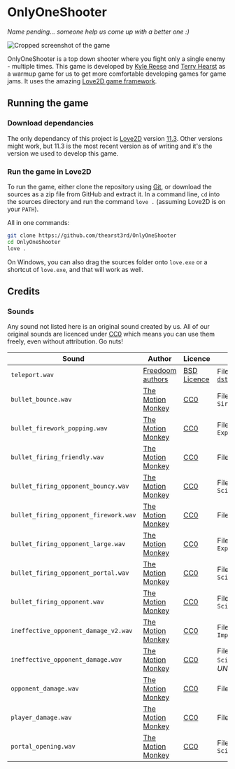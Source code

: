 # OnlyOneShooter

_Name pending... someone help us come up with a better one :)_

![Cropped screenshot of the game](https://i.imgur.com/rHrWFqh.png)

OnlyOneShooter is a top down shooter where you fight only a single enemy - multiple times. This game is developed by [Kyle Reese](https://github.com/kdreese) and [Terry Hearst](https://github.com/thearst3rd) as a warmup game for us to get more comfortable developing games for game jams. It uses the amazing [Love2D game framework](https://love2d.org/).

## Running the game

### Download dependancies

The only dependancy of this project is [Love2D](https://love2d.org/) version [11.3](https://love2d.org/wiki/11.3). Other versions might work, but 11.3 is the most recent version as of writing and it's the version we used to develop this game.

### Run the game in Love2D

To run the game, either clone the repository using [Git](https://git-scm.com/), or download the sources as a zip file from GitHub and extract it. In a command line, `cd` into the sources directory and run the command `love .` (assuming Love2D is on your `PATH`).

All in one commands:

```bash
git clone https://github.com/thearst3rd/OnlyOneShooter
cd OnlyOneShooter
love .
```

On Windows, you can also drag the sources folder onto `love.exe` or a shortcut of `love.exe`, and that will work as well.

## Credits

### Sounds

Any sound not listed here is an original sound created by us. All of our original sounds are licenced under [CC0] which means you can use them freely, even without attribution. Go nuts!

Sound | Author | Licence | Notes
--- | --- | --- | ---
`teleport.wav` | [Freedoom authors](https://github.com/freedoom/freedoom) | [BSD Licence](https://github.com/freedoom/freedoom/blob/master/COPYING.adoc) | File [`dstelept.wav`](https://github.com/freedoom/freedoom/blob/52640d675033ddaba3667c60a4c6475984f38b3b/sounds/dstelept.wav)
`bullet_bounce.wav` | [The Motion Monkey] | [CC0] | File `Siren1Link.wav`
`bullet_firework_popping.wav` | [The Motion Monkey] | [CC0] | File `Explosion8.wav`
`bullet_firing_friendly.wav` | [The Motion Monkey] | [CC0] | File `Swipe1.wav`
`bullet_firing_opponent_bouncy.wav` | [The Motion Monkey] | [CC0] | File `SciFiGun15.wav`
`bullet_firing_opponent_firework.wav` | [The Motion Monkey] | [CC0] | File `Beep3.wav`
`bullet_firing_opponent_large.wav` | [The Motion Monkey] | [CC0] | File `Explosion10.wav`
`bullet_firing_opponent_portal.wav` | [The Motion Monkey] | [CC0] | File `SciFiGun10.wav`
`bullet_firing_opponent.wav` | [The Motion Monkey] | [CC0] | File `SciFiGun5.wav`
`ineffective_opponent_damage_v2.wav` | [The Motion Monkey] | [CC0] | File `Impact10.wav`
`ineffective_opponent_damage.wav` | [The Motion Monkey] | [CC0] | File `SciFiGun4.wav`. _UNUSED_.
`opponent_damage.wav` | [The Motion Monkey] | [CC0] | File `Swipe13.wav`
`player_damage.wav` | [The Motion Monkey] | [CC0] | File `Impact7.wav`
`portal_opening.wav` | [The Motion Monkey] | [CC0] | File `SciFiGun1.wav`

[CC0]: https://creativecommons.org/share-your-work/public-domain/cc0/
[The Motion Monkey]: https://www.themotionmonkey.co.uk/free-resources/retro-arcade-sounds/
